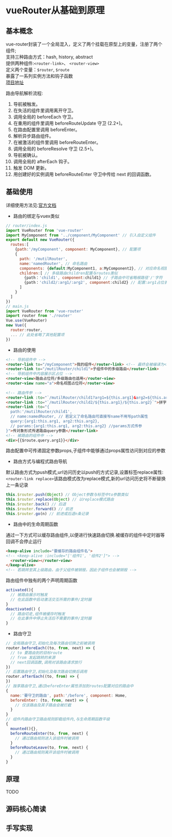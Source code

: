 # vueRouter从基础到原理

## 基本概念

vue-router封装了一个全局混入，定义了两个挂载在原型上的变量，注册了两个组件;  
支持三种路由方式：hash, history, abstract  
提供两种组件:`<router-link>`、 `<router-view>`  
定义两个变量：`$router`, `$route`  
暴露了一系列实例方法和钩子函数  
[项目地址](https://github.com/vuejs/vue-router)

路由导航解析流程:

1. 导航被触发。
2. 在失活的组件里调用离开守卫。
3. 调用全局的 beforeEach 守卫。
4. 在重用的组件里调用 beforeRouteUpdate 守卫 (2.2+)。
5. 在路由配置里调用 beforeEnter。
6. 解析异步路由组件。
7. 在被激活的组件里调用 beforeRouteEnter。
8. 调用全局的 beforeResolve 守卫 (2.5+)。
9. 导航被确认。
10. 调用全局的 afterEach 钩子。
11. 触发 DOM 更新。
12. 用创建好的实例调用 beforeRouteEnter 守卫中传给 next 的回调函数。

## 基础使用

详细使用方法见:[官方文档](https://router.vuejs.org/zh/)  

- 路由的绑定与vuex类似  

```js
// router/index.js  
import VueRouter from 'vue-router'  
import MyComponent from '../component/MyComponent' // 引入自定义组件  
export default new VueRouter({  
  routes:[  
    {path:'/myComponent', component: MyComponent}, // 配置项  
    {  
      path: '/mutilRouter',  
      name:'namedRouter', // 命名路由  
      components: {default:MyComponent1, a:MyComponent2}, // 对应命名视图  
      children:[ // 多级路由children配置与routes类似  
        {path：'child1', component:child1} // 子路由中可省略根路径'/'字符  
        {path：'child2/:arg1/:arg2', component:child2} // 配置:arg1占位表示params方式路由传参  
      ]  
    }  
  ]  
})  
// main.js  
import VueRouter from 'vue-router'  
import router from './router'  
Vue.use(VueRouter)  
new Vue({  
  router:router,  
  ... // 此处省略了其他配置项  
})  
```  

- 路由的使用  
  
```html  
<!-- 导航组件中 -->  
<router-link to="/myComponent">我的组件</router-link> <!-- 最终会被编译为<a>标签 -->  
<router-link to="/mutilRouter/child1">子组件中的多级路由</router-link>  
<!-- 导航组件中内容展示区占位 -->  
<router-view>路由占位符/多级路由也适用</router-view>  
<router-view name="a">命名视图占位符</router-view>  
  
<!-- 路由传参 -->  
<router-link :to="`/mutilRouter/child1?arg1=${this.arg1}&arg2=${this.arg2}`">拼字符串的形式传递路由query参数</router-link>  
<router-link :to="`/mutilRouter/child2/${this.arg1}/${this.arg2}`">拼字符串的形式传递路由params参数</router-link>  
<router-link :to="{  
  path:'/mutilRouter/child1',  
  // name:namedRouter, // 若定义了命名路由可直接写name不用写path属性  
  query:{arg1:this.arg1, arg2:this.arg2},  
  // params:{arg1:this.arg1, arg2:this.arg2} //params方式传参  
}">传对象形式传递路由query参数</router-link>  
<!-- 被路由的组件中 -->  
<div>{{$route.query.arg1}}</div>  
```  

路由配置中可传递固定参数props,子组件中能够通过props属性访问到对应的参数  
  
- 路由方式与编程式路由导航  
  
默认路由方式为push模式,url访问历史以push的方式记录,设置标签replace属性:`<router-link replace>`该路由模式改为replace模式,新的url访问历史将不断替换上一条记录  

```js
this.$router.push(Object) // Object参数与标签中to参数类似  
this.$router.replace(Object) // 以replace模式路由  
this.$router.back() // 后退  
this.$router.forward() // 前进  
this.$router.go(n) // 前进或后退n条记录  
```  
  
- 路由中的生命周期函数  
  
通过一下方式可以缓存路由组件,以便进行快速路由切换.被缓存的组件中定时器等回调不会停止运行  

```html  
<keep-alive include="要缓存的路由组件名">  
<!-- <keep-alive :include="['组件1', '组件2']"> -->  
  <router-view></router-view>  
</keep-alive>  
<!-- 若跳转至其上级路由，由于父组件被销毁，因此子组件也会被销毁 -->  
```  

路由组件中独有的两个声明周期函数  

```js
activated(){  
  // 被路由展示时触发  
  // 在此函数中启动激活交互所需的事件/定时器  
}  
deactivated() {  
  // 路由切走,组件被缓存时触发  
  // 在此事件中停止失活后不需要的事件/定时器  
}  
```  
  
- 路由守卫  
  
```js
// 全局路由守卫,初始化及每次路由切换之前被调用  
router.beforeEach((to, from, next) => {  
  // to 要路由到的目标route  
  // from 发起跳转的来源  
  // next回调函数,调用对该路由请求放行  
})  
// 后置路由守卫,初始化及每次路由切换后调用  
router.afterEach((to, from) => {  
})  
// 独享路由守卫,通过beforeEnter属性添加到routes配置对应的路由中  
{  
  name:'要守卫的路由', path:'/before', component: Home,  
  beforeEnter: (to, from, next) => {  
    // 仅该路由及其子路由会被拦截  
  }  
}  
// 组件内路由守卫路由规则卸载组件内,与生命周期函数平级  
{  
  mounted(){},  
  beforeRouteEnter(to, from, next) {  
    // 通过路由规则进入该组件时被调用  
  }  
  beforeRouteLeave(to, from, next) {  
    // 通过路由规则离开该组件时被调用  
  }  
}  
```

## 原理

TODO

## 源码核心简读

## 手写实现

